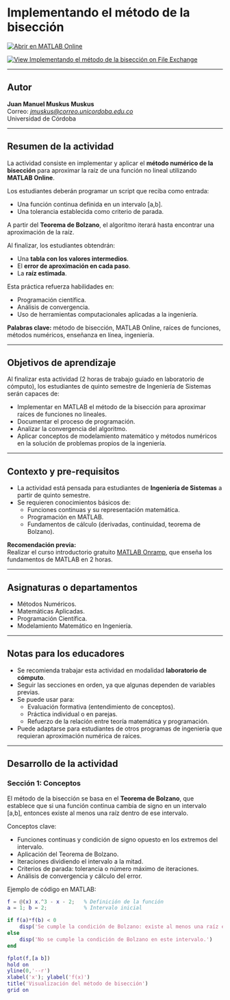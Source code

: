 # Implementando el método de la bisección

[![Abrir en MATLAB Online](https://www.mathworks.com/images/responsive/global/open-in-matlab-online.svg)](https://matlab.mathworks.com/open/github/v1?repo=MathWorks-Teaching-Resources/Taller-para-Educadores-de-MATLAB)

[![View Implementando el método de la bisección on File Exchange](https://www.mathworks.com/matlabcentral/images/matlab-file-exchange.svg)](https://la.mathworks.com/matlabcentral/fileexchange/182116-implementando-el-metodo-de-la-biseccion)

---

## Autor
**Juan Manuel Muskus Muskus**  
Correo: *jmuskus@correo.unicordoba.edu.co*  
Universidad de Córdoba  

---
## Resumen de la actividad
La actividad consiste en implementar y aplicar el **método numérico de la bisección** para aproximar la raíz de una función no lineal utilizando **MATLAB Online**.  

Los estudiantes deberán programar un script que reciba como entrada:  
- Una función continua definida en un intervalo [a,b].  
- Una tolerancia establecida como criterio de parada.  

A partir del **Teorema de Bolzano**, el algoritmo iterará hasta encontrar una aproximación de la raíz.  

Al finalizar, los estudiantes obtendrán:  
- Una **tabla con los valores intermedios**.  
- El **error de aproximación en cada paso**.  
- La **raíz estimada**.  

Esta práctica refuerza habilidades en:  
- Programación científica.  
- Análisis de convergencia.  
- Uso de herramientas computacionales aplicadas a la ingeniería.  

**Palabras clave:** método de bisección, MATLAB Online, raíces de funciones, métodos numéricos, enseñanza en línea, ingeniería.

---

## Objetivos de aprendizaje
Al finalizar esta actividad (2 horas de trabajo guiado en laboratorio de cómputo), los estudiantes de quinto semestre de Ingeniería de Sistemas serán capaces de:  

- Implementar en MATLAB el método de la bisección para aproximar raíces de funciones no lineales.  
- Documentar el proceso de programación.  
- Analizar la convergencia del algoritmo.  
- Aplicar conceptos de modelamiento matemático y métodos numéricos en la solución de problemas propios de la ingeniería.  

---

## Contexto y pre-requisitos
- La actividad está pensada para estudiantes de **Ingeniería de Sistemas** a partir de quinto semestre.  
- Se requieren conocimientos básicos de:  
  - Funciones continuas y su representación matemática.  
  - Programación en MATLAB.  
  - Fundamentos de cálculo (derivadas, continuidad, teorema de Bolzano).  

**Recomendación previa:**  
Realizar el curso introductorio gratuito [MATLAB Onramp](https://matlabacademy.mathworks.com/details/matlab-onramp/gettingstarted), que enseña los fundamentos de MATLAB en 2 horas.

---

## Asignaturas o departamentos
- Métodos Numéricos.  
- Matemáticas Aplicadas.  
- Programación Científica.  
- Modelamiento Matemático en Ingeniería.  

---

## Notas para los educadores
- Se recomienda trabajar esta actividad en modalidad **laboratorio de cómputo**.  
- Seguir las secciones en orden, ya que algunas dependen de variables previas.  
- Se puede usar para:  
  - Evaluación formativa (entendimiento de conceptos).  
  - Práctica individual o en parejas.  
  - Refuerzo de la relación entre teoría matemática y programación.  
- Puede adaptarse para estudiantes de otros programas de ingeniería que requieran aproximación numérica de raíces.  

---

## Desarrollo de la actividad

### Sección 1: Conceptos
El método de la bisección se basa en el **Teorema de Bolzano**, que establece que si una función continua cambia de signo en un intervalo [a,b], entonces existe al menos una raíz dentro de ese intervalo.  

Conceptos clave:  
- Funciones continuas y condición de signo opuesto en los extremos del intervalo.  
- Aplicación del Teorema de Bolzano.  
- Iteraciones dividiendo el intervalo a la mitad.  
- Criterios de parada: tolerancia o número máximo de iteraciones.  
- Análisis de convergencia y cálculo del error.  

Ejemplo de código en MATLAB:  
```matlab
f = @(x) x.^3 - x - 2;   % Definición de la función
a = 1; b = 2;            % Intervalo inicial

if f(a)*f(b) < 0
    disp('Se cumple la condición de Bolzano: existe al menos una raíz en [a,b].')
else
    disp('No se cumple la condición de Bolzano en este intervalo.')
end

fplot(f,[a b])
hold on
yline(0,'--r')
xlabel('x'); ylabel('f(x)')
title('Visualización del método de bisección')
grid on
